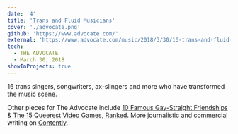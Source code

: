 ```yaml
---
date: '4'
title: 'Trans and Fluid Musicians'
cover: './advocate.png'
github: 'https://www.advocate.com/'
external: 'https://www.advocate.com/music/2018/3/30/16-trans-and-fluid-musicians-who-transformed-music'
tech:
  - THE ADVOCATE
  - March 30, 2018
showInProjects: true
---
```


16 trans singers, songwriters, ax-slingers and more who have transformed the music scene.

Other pieces for The Advocate include [10 Famous Gay-Straight Friendships](https://www.advocate.com/people/2018/5/24/10-famous-gay-straight-friendships) & [The 15 Queerest Video Games, Ranked](https://www.advocate.com/arts-entertainment/2018/5/24/15-queerest-video-games-ranked). More journalistic and commercial writing on [Contently](https://alleyhector.contently.com/).
